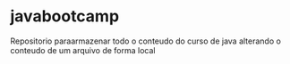 # javabootcamp
Repositorio paraarmazenar todo o conteudo do curso de java
alterando o conteudo de um arquivo de forma local